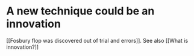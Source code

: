 # A new technique could be an innovation
[[Fosbury flop was discovered out of trial and errors]]. See also [[What is innovation?]]

<!-- #evergreen -->

<!-- {BearID:B12D0ECB-231B-4225-A704-8F412D4F44D5-70221-000005AB311295DE} -->
